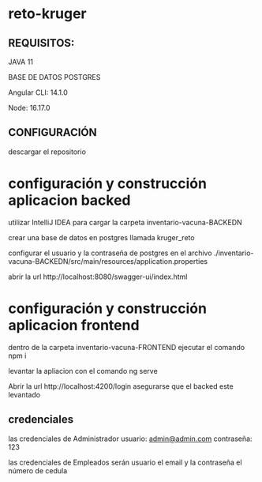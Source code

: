 # reto-kruger

## REQUISITOS:

JAVA 11

BASE DE DATOS POSTGRES

Angular CLI: 14.1.0

Node: 16.17.0

## CONFIGURACIÓN
descargar el repositorio

# configuración y construcción aplicacion backed
utilizar IntelliJ IDEA  para cargar la carpeta inventario-vacuna-BACKEDN

crear una base de datos en postgres llamada kruger_reto

configurar el usuario y la contraseña de postgres en el archivo ./inventario-vacuna-BACKEDN/src/main/resources/application.properties

abrir la url http://localhost:8080/swagger-ui/index.html


# configuración y construcción aplicacion frontend
dentro de la carpeta inventario-vacuna-FRONTEND ejecutar el comando  npm i

levantar la apliacion con el comando ng serve

Abrir la url http://localhost:4200/login asegurarse que el backed este levantado

## credenciales
las credenciales de Administrador usuario: admin@admin.com contraseña: 123

las credenciales de Empleados serán usuario el email y la contraseña el número de cedula






